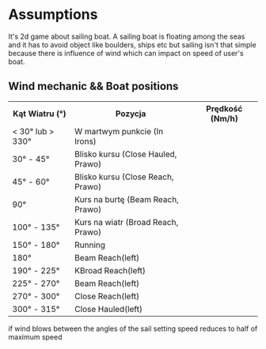 # Assumptions
It's 2d game about sailing boat.
A sailing boat is floating among the seas and it has to avoid object like boulders, ships etc but sailing isn't that simple because there is influence of wind which can impact on speed of user's boat.
## Wind mechanic && Boat positions
<table>
  <tr>
    <th>Kąt Wiatru (°)</th>
    <th>Pozycja</th>
    <th>Prędkość (Nm/h)</th>
  </tr>
  <tr>
    <td>&lt; 30° lub &gt; 330°</td>
    <td>W martwym punkcie (In Irons)</td>
    <td></td>
  </tr>
  <tr>
    <td>30° - 45°</td>
    <td>Blisko kursu (Close Hauled, Prawo)</td>
    <td></td>
  </tr>
  <tr>
    <td>45° - 60°</td>
    <td>Blisko kursu (Close Reach, Prawo)</td>
    <td></td>
  </tr>
  <tr>
    <td>90°</td>
    <td>Kurs na burtę (Beam Reach, Prawo)</td>
    <td></td>
  </tr>
  <tr>
    <td>100° - 135°</td>
    <td>Kurs na wiatr (Broad Reach, Prawo)</td>
    <td></td>
  </tr>
  <tr>
    <td>150° - 180°</td>
    <td>Running</td>
    <td></td>
  </tr>
  <tr>
    <td>180°</td>
    <td>Beam Reach(left)</td>
    <td></td>
  </tr>
  <tr>
    <td>190° - 225°</td>
    <td>KBroad Reach(left)</td>
    <td></td>
  </tr>
  <tr>
    <td>225° - 270°</td>
    <td>Beam Reach(left)</td>
    <td></td>
  </tr>
  <tr>
    <td>270° - 300°</td>
    <td>Close Reach(left)</td>
    <td></td>
  </tr>
  <tr>
    <td>300° - 315°</td>
    <td>Close Hauled(left)</td>
    <td></td>
  </tr>
</table>
if wind blows between the angles of the sail setting speed reduces to half of maximum speed

